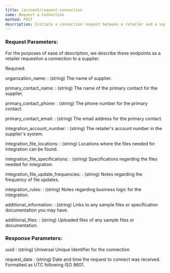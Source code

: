 ```yaml
---
title: /account/request-connection
name: Request a Connection
method: POST
description: Initiate a connection request between a retailer and a supplier
---
```


### Request Parameters:

For the purposes of ease of description, we describe these endpoints as a retailer requestion a connection to a supplier.

Required:

organization_name:
: (string) The name of supplier.

primary_contact_name:
: (string) The name of the primary contact for the supplier.

primary_contact_phone:
: (string) The phone number for the primary contact.

primary_contact_email:
: (string) The email address for the primary contact.

integration_account_number:
: (string) The retailer's account number in the supplier's system.

integration_file_locations:
: (string) Locations where the files needed for integration can be found.

integration_file_specifications:
: (string) Specifications regarding the files needed for integration.

integration_file_update_frequencies:
: (string) Notes regarding the frequency of file updates.

integration_rules:
: (string) Notes regarding business logic for the integration.

additional_information:
: (string) Links to any sample files or specification documentation you may have.

additional_files:
: (string) Uploaded files of any sample files or documentation.


### Response Parameters:

uuid
: (string) Universal Unique Identifier for the connection

request_date
: (string) Date and time the request to connect was received. Formatted as UTC following ISO 8601.
